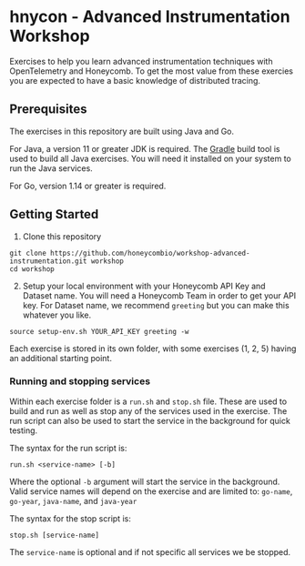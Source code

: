 # hnycon - Advanced Instrumentation Workshop

Exercises to help you learn advanced instrumentation techniques with OpenTelemetry and Honeycomb. 
To get the most value from these exercies you are expected to have a basic knowledge of distributed tracing.

## Prerequisites
The exercises in this repository are built using Java and Go.

For Java, a version 11 or greater JDK is required. 
The [Gradle](https://gradle.org/) build tool is used to build all Java exercises. You will need it installed on your 
system to run the Java services.

For Go, version 1.14 or greater is required.

## Getting Started

1. Clone this repository
```shell
git clone https://github.com/honeycombio/workshop-advanced-instrumentation.git workshop
cd workshop
```

2. Setup your local environment with your Honeycomb API Key and Dataset name. You will need a Honeycomb Team in order to
get your API key.  For Dataset name, we recommend `greeting` but you can make this whatever you like.
```shell
source setup-env.sh YOUR_API_KEY greeting -w
```

Each exercise is stored in its own folder, with some exercises (1, 2, 5) having an additional starting point.

### Running and stopping services
Within each exercise folder is a `run.sh` and `stop.sh` file. These are used to build and run as well as stop any of the 
services used in the exercise. The run script can also be used to start the service in the background for quick testing.

The syntax for the run script is:
```shell
run.sh <service-name> [-b]
```
Where the optional `-b` argument will start the service in the background. Valid service names will depend on the exercise and are 
limited to: `go-name`, `go-year`, `java-name`, and `java-year` 

The syntax for the stop script is:
```shell
stop.sh [service-name]
```
The `service-name` is optional and if not specific all services we be stopped.
